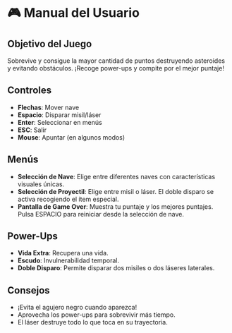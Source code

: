 # 🎮 Manual del Usuario

## Objetivo del Juego
Sobrevive y consigue la mayor cantidad de puntos destruyendo asteroides y evitando obstáculos. ¡Recoge power-ups y compite por el mejor puntaje!

## Controles
- **Flechas**: Mover nave
- **Espacio**: Disparar misil/láser
- **Enter**: Seleccionar en menús
- **ESC**: Salir
- **Mouse**: Apuntar (en algunos modos)

## Menús
- **Selección de Nave**: Elige entre diferentes naves con características visuales únicas.
- **Selección de Proyectil**: Elige entre misil o láser. El doble disparo se activa recogiendo el ítem especial.
- **Pantalla de Game Over**: Muestra tu puntaje y los mejores puntajes. Pulsa ESPACIO para reiniciar desde la selección de nave.

## Power-Ups
- **Vida Extra**: Recupera una vida.
- **Escudo**: Invulnerabilidad temporal.
- **Doble Disparo**: Permite disparar dos misiles o dos láseres laterales.

## Consejos
- ¡Evita el agujero negro cuando aparezca!
- Aprovecha los power-ups para sobrevivir más tiempo.
- El láser destruye todo lo que toca en su trayectoria.
